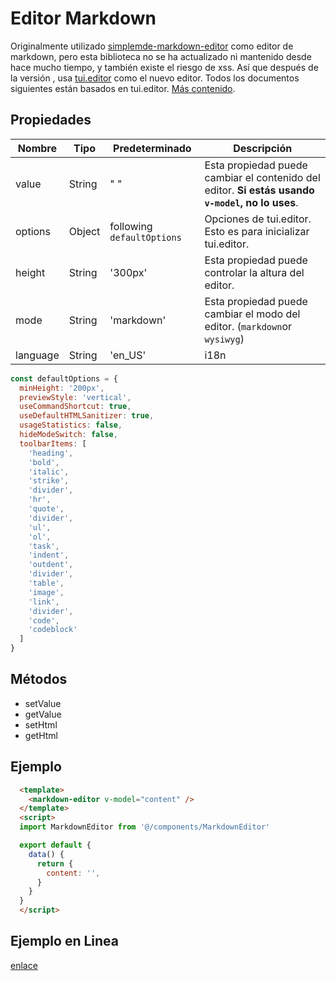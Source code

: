 # Editor Markdown <Badge text="v3.9.3+"/>

Originalmente utilizado [simplemde-markdown-editor](https://github.com/sparksuite/simplemde-markdown-editor) como editor de markdown, pero esta biblioteca no se ha actualizado ni mantenido desde hace mucho tiempo, y también existe el riesgo de xss. Así que después de la versión <Badge text="v3.9.3+"/>, usa [tui.editor](https://github.com/nhnent/tui.editor) como el nuevo editor. Todos los documentos siguientes están basados en tui.editor. [Más contenido](https://github.com/nhnent/tui.editor).

## Propiedades

| Nombre   | Tipo   | Predeterminado             | Descripción                                                                                      |
| -------- | ------ | -------------------------- | ------------------------------------------------------------------------------------------------ |
| value    | String | " "                        | Esta propiedad puede cambiar el contenido del editor. **Si estás usando `v-model`, no lo uses**. |
| options  | Object | following `defaultOptions` | Opciones de tui.editor. Esto es para inicializar tui.editor.                                     |
| height   | String | '300px'                    | Esta propiedad puede controlar la altura del editor.                                             |
| mode     | String | 'markdown'                 | Esta propiedad puede cambiar el modo del editor. (`markdown`or `wysiwyg`)                        |
| language | String | 'en_US'                    | i18n                                                                                             |

```js
const defaultOptions = {
  minHeight: '200px',
  previewStyle: 'vertical',
  useCommandShortcut: true,
  useDefaultHTMLSanitizer: true,
  usageStatistics: false,
  hideModeSwitch: false,
  toolbarItems: [
    'heading',
    'bold',
    'italic',
    'strike',
    'divider',
    'hr',
    'quote',
    'divider',
    'ul',
    'ol',
    'task',
    'indent',
    'outdent',
    'divider',
    'table',
    'image',
    'link',
    'divider',
    'code',
    'codeblock'
  ]
}
```

## Métodos

- setValue
- getValue
- setHtml
- getHtml

## Ejemplo

```html
  <template>
    <markdown-editor v-model="content" />
  </template>
  <script>
  import MarkdownEditor from '@/components/MarkdownEditor'

  export default {
    data() {
      return {
        content: '',
      }
    }
  }
  </script>
```

## Ejemplo en Linea

[enlace](https://LZQ5232.github.io/vue-element-admin/#/components/markdown)
